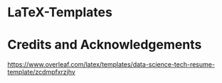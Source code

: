 # LaTeX-Templates

# Credits and Acknowledgements

https://www.overleaf.com/latex/templates/data-science-tech-resume-template/zcdmpfxrzjhv
